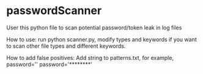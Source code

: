 # passwordScanner
User this python file to scan potential password/token leak in log files


How to use:
run python scanner.py, modify types and keywords if you want to scan other file types and different keywords.

How to add false positives:
Add string to patterns.txt, for example, 
password=''
password='********'
